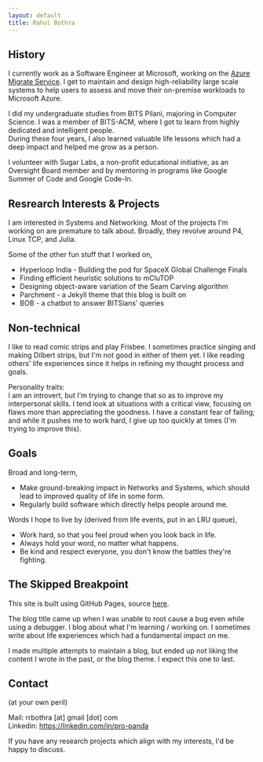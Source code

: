 ```yaml
---
layout: default
title: Rahul Bothra
---
```


## History
I currently work as a Software Engineer at Microsoft, working on the
[Azure Migrate Service](https://azure.microsoft.com/en-in/services/azure-migrate/).
I get to maintain and design high-reliability large scale systems to help users
to assess and move their on-premise workloads to Microsoft Azure.

I did my undergraduate studies from BITS Pilani, majoring in Computer Science.
I was a member of BITS-ACM, where I got to learn from highly dedicated and
intelligent people.
<br>During these four years, I also learned valuable life lessons which had a
deep impact and helped me grow as a person.
<!-- TODO -->
<!-- <br>[my life at BITS]() -->

I volunteer with Sugar Labs, a non-profit educational initiative, as an
Oversight Board member and by mentoring in programs like Google Summer of Code
and Google Code-In.


## Resrearch Interests & Projects
I am interested in Systems and Networking. Most of the projects I'm working on
are premature to talk about. Broadly, they revolve around P4, Linux TCP, and
Julia.

Some of the other fun stuff that I worked on,
 * Hyperloop India - Building the pod for SpaceX Global Challenge Finals
 * Finding efficient heuristic solutions to mCluTOP
 * Designing object-aware variation of the Seam Carving algorithm
 * Parchment - a Jekyll theme that this blog is built on
 * BOB - a chatbot to answer BITSians' queries


## Non-technical
I like to read comic strips and play Frisbee. I sometimes practice singing and
making Dilbert strips, but I'm not good in either of them yet. I like reading
others' life experiences since it helps in refining my thought process and goals.

Personality traits:<br>
I am an introvert, but I'm trying to change that so as to improve my
interpersonal skills. I tend look at situations with a critical view, focusing
on flaws more than appreciating the goodness. I have a constant fear of
failing; and while it pushes me to work hard, I give up too quickly at times
(I'm trying to improve this).


## Goals
Broad and long-term,
 * Make ground-breaking impact in Networks and Systems, which should lead to
 improved quality of life in some form.
 * Regularly build software which directly helps people around me.

Words I hope to live by (derived from life events, put in an LRU queue),
 * Work hard, so that you feel proud when you look back in life.
 * Always hold your word, no matter what happens.
 * Be kind and respect everyone, you don't know the battles they're fighting.


## The Skipped Breakpoint
This site is built using GitHub Pages, source
[here](https://github.com/pro-panda/pro-panda.github.io).

The blog title came up when I was unable to root cause a bug even while using a
debugger. I blog about what I'm learning / working on. I sometimes write about
life experiences which had a fundamental impact on me.

I made multiple attempts to maintain a blog, but ended up not liking the content
I wrote in the past, or the blog theme. I expect this one to last.


## Contact
(at your own peril)

Mail: rrbothra [at] gmail [dot] com<br>
Linkedin:
<a href="https://linkedin.com/in/pro-panda">https://linkedin.com/in/pro-panda</a>

If you have any research projects which align with my interests, I'd be happy to
discuss.
